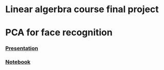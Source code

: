 # Linear algerbra course final project

# PCA for face recognition

### [Presentation](https://drive.google.com/file/d/1HwfAXfTb46dtwFxS2LM5RqDvqyocV-Hs/view?usp=sharing)

### [Notebook](https://github.com/IvanProdaiko94/UCU-linear-algebra-course/blob/master/final/face_recognition_pca.ipynb)
